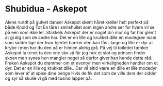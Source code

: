 # Shubidua - Askepot


Alene rundt på gulvet danser Askepot
skønt håret krøller helt perfekt på både Knold og Tot
En tåre i smilehullet som ingen andre ser
for hvem vil se på een som ikke ler.
Stakkels Askepot der er noget din mor og far
har glemt at gi dig som de andre har.
Det er en lille og krukket dille
en modegrøn mani
som sidder lige der hvor hjertet banker
den kan fås i large og lille
er dyr at krybe i
men har du den på er himlen aldrig grå.
På vej til toilettet tænker Askepot
la trinet ta den ene sko så får jeg nok et slot
og prinsen finder skoen men synes hun mangler noget
så derfor giver han hende dette råd.
Frøken Askepot du drømmer om et eventyr
men virkeligheden handler om et dyr.
Det er en lille og krukket dille..
Der vil altid være en dille
et lille modedyr
som lever af at spise dine penge
Hvis de fik det som de ville
dem der sidder og syr
så skulle vi gå
med tusind lapper på.
